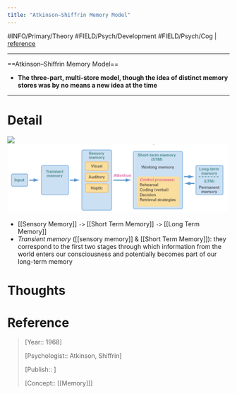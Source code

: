 ```yaml
---
title: "Atkinson–Shiffrin Memory Model"
---
```



#INFO/Primary/Theory #FIELD/Psych/Development #FIELD/Psych/Cog  | [reference](https://en.wikipedia.org/wiki/Atkinson%E2%80%93Shiffrin_memory_model)

---

==Atkinson–Shiffrin Memory Model==

- **The three-part, multi-store model, though the idea of distinct memory stores was by no means a new idea at the time**

---

# Detail

<img src="https://tva1.sinaimg.cn/large/e6c9d24egy1h2reuivm5lj21cg0ek0v6.jpg" width="500"> <img src="https://raw.githubusercontent.com/mel10c/image/main/obsidian/20221213131024.png" width="500"/>

- [[Sensory Memory]] `->` [[Short Term Memory]] `->` [[Long Term Memory]]
- *Transient memory* ([[sensory memory]] & [[Short Term Memory]]):  they correspond to the first two stages through which information from the world enters our consciousness and potentially becomes part of our long-term memory

# Thoughts

# Reference

> [Year:: 1968]
> 
> [Psychologist:: Atkinson, Shiffrin]
> 
> [Publish:: ]
> 
> [Concept:: [[Memory]]]
